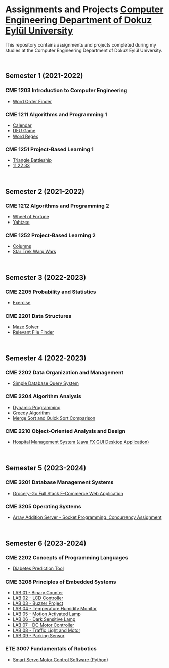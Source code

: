 # Assignments and Projects [Computer Engineering Department of Dokuz Eylül University](https://ceng.deu.edu.tr/en/)

This repository contains assignments and projects completed during my studies at the Computer Engineering Department of Dokuz Eylül University.

<br>

## Semester 1 (2021-2022)

### CME 1203 Introduction to Computer Engineering
- [Word Order Finder](semester_1_2021-2022/cme_1203_introduction_to_computer_engineering/word_order_finder)

### CME 1211 Algorithms and Programming 1
- [Calendar](semester_1_2021-2022/cme_1211_algorithms_and_programming_1/calender)
- [DEU Game](semester_1_2021-2022/cme_1211_algorithms_and_programming_1/deu_game)
- [Word Regex](semester_1_2021-2022/cme_1211_algorithms_and_programming_1/word_regex)

### CME 1251 Project-Based Learning 1
- [Triangle Battleship](semester_1_2021-2022/cme_1251_project_based_learning_1/project_1_triangle_battleship)
- [11 22 33](semester_1_2021-2022/cme_1251_project_based_learning_1/project_2_11_22_33)

<br>

## Semester 2 (2021-2022)

### CME 1212 Algorithms and Programming 2
- [Wheel of Fortune](semester_2_2021-2022/cme_1212_algorithms_and_programming_2/WheelOfFortune)
- [Yahtzee](semester_2_2021-2022/cme_1212_algorithms_and_programming_2/Yahtzee)

### CME 1252 Project-Based Learning 2
- [Columns](semester_2_2021-2022/cme_1252_project_based_learning_2/columns)
- [Star Trek Warp Wars](semester_2_2021-2022/cme_1252_project_based_learning_2/star_trek_warp_wars)

<br>

## Semester 3 (2022-2023)

### CME 2205 Probability and Statistics
- [Exercise](semester_3_2022-2023/cme_2205_probability_and_statistics)

### CME 2201 Data Structures
- [Maze Solver](semester_3_2022-2023/cme_2201_data_structures/maze_solver)
- [Relevant File Finder](semester_3_2022-2023/cme_2201_data_structures/relevant_file_finder)

<br>

## Semester 4 (2022-2023)

### CME 2202 Data Organization and Management
- [Simple Database Query System](semester_4_2022-2023/cme_2202_data_organization_and_management/simple_database_query_system)

### CME 2204 Algorithm Analysis
- [Dynamic Programming](semester_4_2022-2023/cme_2204_algorithm_analysis/dynamic_programming)
- [Greedy Algorithm](semester_4_2022-2023/cme_2204_algorithm_analysis/greedy_algorithm)
- [Merge Sort and Quick Sort Comparison](semester_4_2022-2023/cme_2204_algorithm_analysis/mergeSort_quickSort_comparison)

### CME 2210 Object-Oriented Analysis and Design
- [Hospital Management System (Java FX GUI Desktop Application)](semester_4_2022-2023/cme_2210_object_oriented_analysis_and_design/hospital_management_system)

<br>

## Semester 5 (2023-2024)

### CME 3201 Database Management Systems
- [Grocery-Go Full Stack E-Commerce Web Application](semester_5_2023-2024/cme_3201_database_management_systems)

### CME 3205 Operating Systems
- [Array Addition Server - Socket Programming, Concurrency Assignment](semester_5_2023-2024/cme_3205_operating_systems)

<br>

## Semester 6 (2023-2024)

### CME 2202 Concepts of Programming Languages
- [Diabetes Prediction Tool](semester_6_2023-2024/cme_2202_concepts_of_programming_languages)

### CME 3208 Principles of Embedded Systems
- [LAB 01 - Binary Counter](semester_6_2023-2024/cme_3208_principles_of_embedded_systems/LAB%2001%20-%20Binary%20Counter)
- [LAB 02 - LCD Controller](semester_6_2023-2024/cme_3208_principles_of_embedded_systems/LAB%2002%20-%20LCD%20Controller)
- [LAB 03 - Buzzer Project](semester_6_2023-2024/cme_3208_principles_of_embedded_systems/LAB%2003%20-%20Buzzer%20Project)
- [LAB 04 - Temperature Humidity Monitor](semester_6_2023-2024/cme_3208_principles_of_embedded_systems/LAB%2004%20-%20Temperature%20Humidity%20Monitor)
- [LAB 05 - Motion Activated Lamp](semester_6_2023-2024/cme_3208_principles_of_embedded_systems/LAB%2005%20-%20Motion%20Activated%20Lamp)
- [LAB 06 - Dark Sensitive Lamp](semester_6_2023-2024/cme_3208_principles_of_embedded_systems/LAB%2006%20-%20Dark%20Sensitive%20Lamp)
- [LAB 07 - DC Motor Controller](semester_6_2023-2024/cme_3208_principles_of_embedded_systems/LAB%2007%20-%20DC%20Motor%20Controller)
- [LAB 08 - Traffic Light and Motor](semester_6_2023-2024/cme_3208_principles_of_embedded_systems/LAB%2008%20-%20Traffic%20Light%20and%20Motor)
- [LAB 09 - Parking Sensor](semester_6_2023-2024/cme_3208_principles_of_embedded_systems/LAB%2009%20-%20Parking%20Sensor)

### ETE 3007 Fundamentals of Robotics
- [Smart Servo Motor Control Software (Python)](semester_6_2023-2024/ete_3007_fundamentals_of_robotics/)